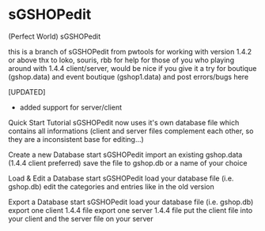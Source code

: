 # sGSHOPedit
(Perfect World) sGSHOPedit

this is a branch of sGSHOPedit from pwtools for working with version 1.4.2 or above thx to loko, souris, rbb for help for those of you who playing around with 1.4.4 client/server, would be nice if you give it a try for boutique (gshop.data) and event boutique (gshop1.data) and post errors/bugs here

[UPDATED]
+ added support for server/client

Quick Start Tutorial
sGSHOPedit now uses it's own database file which contains all informations (client and server files complement each other, so they are a inconsistent base for editing...)

Create a new Database
start sGSHOPedit
import an existing gshop.data (1.4.4 client preferred)
save the file to gshop.db or a name of your choice


Load & Edit a Database
start sGSHOPedit
load your database file (i.e. gshop.db)
edit the categories and entries like in the old version


Export a Database
start sGSHOPedit
load your database file (i.e. gshop.db)
export one client 1.4.4 file
export one server 1.4.4 file
put the client file into your client and the server file on your server
